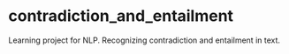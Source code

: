 # contradiction_and_entailment

Learning project for NLP. Recognizing contradiction and entailment in text.
